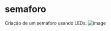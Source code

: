 # semaforo
Criação de um semáforo usando LEDs.
![image](https://github.com/user-attachments/assets/9e3cf404-ca8f-4910-b04d-6540da79261a)
